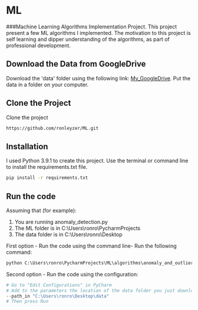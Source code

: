 # ML
###Machine Learning Algorithms Implementation Project.
This project present a few ML algorithms I implemented.
The motivation to this project is self learning and dipper understanding of the algorithms,
as part of professional development.

## Download the Data from GoogleDrive
Download the 'data' folder using the following link: [My_GoogleDrive](https://drive.google.com/drive/folders/1pohCzjaTY1ZTzqvKXm8KPB2pC6BEuovB).
Put the data in a folder on your computer.

## Clone the Project
Clone the project
```bash
https://github.com/ronleyzer/ML.git
```

## Installation
I used Python 3.9.1 to create this project.
Use the terminal or command line to install the requirements.txt file.

```bash
pip install -r requirements.txt
```

## Run the code
Assuming that (for example):
1. You are running anomaly_detection.py 
2. The ML folder is in C:\Users\ronro\PycharmProjects
3. The data folder is in C:\Users\ronro\Desktop

First option   - Run the code using the command line- 
Run the following command:
```python
python C:\Users\ronro\PycharmProjects\ML\algorithms\anomaly_and_outliers\anomaly_detection.py --path_in "C:\Users\ronro\Desktop\data"
```

Second option - Run the code using the configuration:
```python
# Go to "Edit Configurations" in PyCharm
# Add to the parameters the location of the data folder you just downloaded
--path_in "C:\Users\ronro\Desktop\data"
# Then press Run
```

